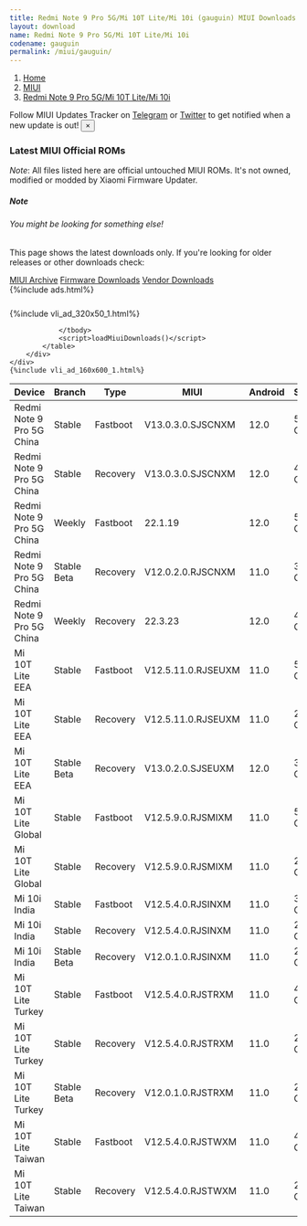 ```yaml
---
title: Redmi Note 9 Pro 5G/Mi 10T Lite/Mi 10i (gauguin) MIUI Downloads
layout: download
name: Redmi Note 9 Pro 5G/Mi 10T Lite/Mi 10i
codename: gauguin
permalink: /miui/gauguin/
---
```

<nav aria-label="breadcrumb">
    <ol class="breadcrumb">
        <li class="breadcrumb-item"><a href="/">Home</a></li>
        <li class="breadcrumb-item"><a href="/miui/">MIUI</a></li>
        <li class="breadcrumb-item active" aria-current="page"><a href="/miui/gauguin/">Redmi Note 9 Pro 5G/Mi 10T Lite/Mi 10i</a></li>
    </ol>
</nav>
<div class="alert alert-primary alert-dismissible fade show" role="alert">
    Follow MIUI Updates Tracker on <a href="https://t.me/MIUIUpdatesTracker" class="alert-link">Telegram</a>
     or <a href="https://twitter.com/MiFwUpdater" class="alert-link">Twitter</a> to get notified when a new update is out!
    <button type="button" class="close" data-dismiss="alert" aria-label="Close">
        <span aria-hidden="true">&times;</span>
    </button>
</div>

### Latest MIUI Official ROMs
*Note*: All files listed here are official untouched MIUI ROMs. It's not owned, modified or modded by Xiaomi Firmware Updater.
<div class="card">
  <div class="card-body">
    <h5 class="card-title">Note</h5>
    <h6 class="card-subtitle mb-2 text-muted">You might be looking for something else!</h6>
    <p class="card-text">This page shows the latest downloads only.
     If you're looking for older releases or other downloads check:</p>
    <a href="/archive/miui/gauguin/" class="card-link">MIUI Archive</a>
    <a href="/firmware/gauguin/" class="card-link">Firmware Downloads</a>
    <a href="/vendor/gauguin/" class="card-link">Vendor Downloads</a>
  </div>
</div>
{%include ads.html%}
<div class="row justify-content-center">
    <div class="col-10">
        <div class="table-responsive-md" style="margin-top: 25px;">
            {%include vli_ad_320x50_1.html%}
            <table id="miui" class="display dt-responsive nowrap compact table table-striped table-hover table-sm">
                <thead class="thead-dark">
                    <tr>
                        <th data-ref="device">Device</th>
                        <th data-ref="branch">Branch</th>
                        <th data-ref="type">Type</th>
                        <th data-ref="miui">MIUI</th>
                        <th data-ref="android">Android</th>
                        <th data-ref="size">Size</th>
                        <th data-ref="size">Date</th>
                        <th data-ref="link">Link</th>
                    </tr>
                </thead>
                <tbody>
                <tr><td>Redmi Note 9 Pro 5G China</td><td>Stable</td><td>Fastboot</td><td>V13.0.3.0.SJSCNXM</td><td>12.0</td><td>5.3 GB</td><td>2022-03-12</td><td><a href="/miui/gauguin/stable/V13.0.3.0.SJSCNXM/">Download</a></td></tr>
<tr><td>Redmi Note 9 Pro 5G China</td><td>Stable</td><td>Recovery</td><td>V13.0.3.0.SJSCNXM</td><td>12.0</td><td>4.4 GB</td><td>2022-03-17</td><td><a href="/miui/gauguin/stable/V13.0.3.0.SJSCNXM/">Download</a></td></tr>
<tr><td>Redmi Note 9 Pro 5G China</td><td>Weekly</td><td>Fastboot</td><td>22.1.19</td><td>12.0</td><td>5.3 GB</td><td>2022-01-19</td><td><a href="/miui/gauguin/weekly/22.1.19/">Download</a></td></tr>
<tr><td>Redmi Note 9 Pro 5G China</td><td>Stable Beta</td><td>Recovery</td><td>V12.0.2.0.RJSCNXM</td><td>11.0</td><td>3.2 GB</td><td>2021-03-24</td><td><a href="/miui/gauguin/stable beta/V12.0.2.0.RJSCNXM/">Download</a></td></tr>
<tr><td>Redmi Note 9 Pro 5G China</td><td>Weekly</td><td>Recovery</td><td>22.3.23</td><td>12.0</td><td>4.4 GB</td><td>2022-03-24</td><td><a href="/miui/gauguin/weekly/22.3.23/">Download</a></td></tr>
<tr><td>Mi 10T Lite EEA</td><td>Stable</td><td>Fastboot</td><td>V12.5.11.0.RJSEUXM</td><td>11.0</td><td>5.3 GB</td><td>2022-03-09</td><td><a href="/miui/gauguin/stable/V12.5.11.0.RJSEUXM/">Download</a></td></tr>
<tr><td>Mi 10T Lite EEA</td><td>Stable</td><td>Recovery</td><td>V12.5.11.0.RJSEUXM</td><td>11.0</td><td>2.9 GB</td><td>2022-03-22</td><td><a href="/miui/gauguin/stable/V12.5.11.0.RJSEUXM/">Download</a></td></tr>
<tr><td>Mi 10T Lite EEA</td><td>Stable Beta</td><td>Recovery</td><td>V13.0.2.0.SJSEUXM</td><td>12.0</td><td>3.2 GB</td><td>2022-03-25</td><td><a href="/miui/gauguin/stable beta/V13.0.2.0.SJSEUXM/">Download</a></td></tr>
<tr><td>Mi 10T Lite Global</td><td>Stable</td><td>Fastboot</td><td>V12.5.9.0.RJSMIXM</td><td>11.0</td><td>5.2 GB</td><td>2022-03-09</td><td><a href="/miui/gauguin/stable/V12.5.9.0.RJSMIXM/">Download</a></td></tr>
<tr><td>Mi 10T Lite Global</td><td>Stable</td><td>Recovery</td><td>V12.5.9.0.RJSMIXM</td><td>11.0</td><td>2.9 GB</td><td>2022-03-22</td><td><a href="/miui/gauguin/stable/V12.5.9.0.RJSMIXM/">Download</a></td></tr>
<tr><td>Mi 10i India</td><td>Stable</td><td>Fastboot</td><td>V12.5.4.0.RJSINXM</td><td>11.0</td><td>3.6 GB</td><td>2022-01-11</td><td><a href="/miui/gauguin/stable/V12.5.4.0.RJSINXM/">Download</a></td></tr>
<tr><td>Mi 10i India</td><td>Stable</td><td>Recovery</td><td>V12.5.4.0.RJSINXM</td><td>11.0</td><td>2.9 GB</td><td>2022-01-24</td><td><a href="/miui/gauguin/stable/V12.5.4.0.RJSINXM/">Download</a></td></tr>
<tr><td>Mi 10i India</td><td>Stable Beta</td><td>Recovery</td><td>V12.0.1.0.RJSINXM</td><td>11.0</td><td>2.7 GB</td><td>2021-03-17</td><td><a href="/miui/gauguin/stable beta/V12.0.1.0.RJSINXM/">Download</a></td></tr>
<tr><td>Mi 10T Lite Turkey</td><td>Stable</td><td>Fastboot</td><td>V12.5.4.0.RJSTRXM</td><td>11.0</td><td>4.5 GB</td><td>2022-03-07</td><td><a href="/miui/gauguin/stable/V12.5.4.0.RJSTRXM/">Download</a></td></tr>
<tr><td>Mi 10T Lite Turkey</td><td>Stable</td><td>Recovery</td><td>V12.5.4.0.RJSTRXM</td><td>11.0</td><td>2.9 GB</td><td>2022-03-15</td><td><a href="/miui/gauguin/stable/V12.5.4.0.RJSTRXM/">Download</a></td></tr>
<tr><td>Mi 10T Lite Turkey</td><td>Stable Beta</td><td>Recovery</td><td>V12.0.1.0.RJSTRXM</td><td>11.0</td><td>2.8 GB</td><td>2021-06-03</td><td><a href="/miui/gauguin/stable beta/V12.0.1.0.RJSTRXM/">Download</a></td></tr>
<tr><td>Mi 10T Lite Taiwan</td><td>Stable</td><td>Fastboot</td><td>V12.5.4.0.RJSTWXM</td><td>11.0</td><td>4.0 GB</td><td>2022-03-10</td><td><a href="/miui/gauguin/stable/V12.5.4.0.RJSTWXM/">Download</a></td></tr>
<tr><td>Mi 10T Lite Taiwan</td><td>Stable</td><td>Recovery</td><td>V12.5.4.0.RJSTWXM</td><td>11.0</td><td>2.9 GB</td><td>2022-03-22</td><td><a href="/miui/gauguin/stable/V12.5.4.0.RJSTWXM/">Download</a></td></tr>

                </tbody>
                <script>loadMiuiDownloads()</script>
            </table>
        </div>
    </div>
    {%include vli_ad_160x600_1.html%}
</div>
